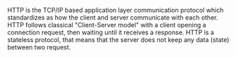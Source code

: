 HTTP is the TCP/IP based application layer communication protocol which standardizes as how the client and server communicate with each other. HTTP follows classical "Client-Server model" with a client opening a connection request, then waiting until it receives a response. HTTP is a stateless protocol, that means that the server does not keep any data (state) between two request.